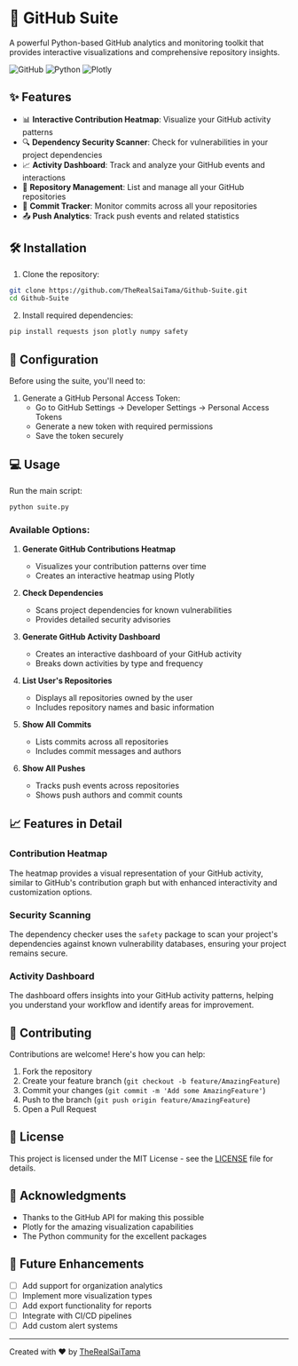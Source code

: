 # 🚀 GitHub Suite

A powerful Python-based GitHub analytics and monitoring toolkit that provides interactive visualizations and comprehensive repository insights.

![GitHub](https://img.shields.io/badge/github-%23121011.svg?style=for-the-badge&logo=github&logoColor=white)
![Python](https://img.shields.io/badge/python-3670A0?style=for-the-badge&logo=python&logoColor=ffdd54)
![Plotly](https://img.shields.io/badge/Plotly-%233F4F75.svg?style=for-the-badge&logo=plotly&logoColor=white)

## ✨ Features

- 📊 **Interactive Contribution Heatmap**: Visualize your GitHub activity patterns
- 🔍 **Dependency Security Scanner**: Check for vulnerabilities in your project dependencies
- 📈 **Activity Dashboard**: Track and analyze your GitHub events and interactions
- 📁 **Repository Management**: List and manage all your GitHub repositories
- 🔄 **Commit Tracker**: Monitor commits across all your repositories
- 📤 **Push Analytics**: Track push events and related statistics

## 🛠️ Installation

1. Clone the repository:
```bash
git clone https://github.com/TheRealSaiTama/Github-Suite.git
cd Github-Suite
```

2. Install required dependencies:
```bash
pip install requests json plotly numpy safety
```

## 🔑 Configuration

Before using the suite, you'll need to:

1. Generate a GitHub Personal Access Token:
   - Go to GitHub Settings → Developer Settings → Personal Access Tokens
   - Generate a new token with required permissions
   - Save the token securely

## 💻 Usage

Run the main script:
```bash
python suite.py
```

### Available Options:

1. **Generate GitHub Contributions Heatmap**
   - Visualizes your contribution patterns over time
   - Creates an interactive heatmap using Plotly

2. **Check Dependencies**
   - Scans project dependencies for known vulnerabilities
   - Provides detailed security advisories

3. **Generate GitHub Activity Dashboard**
   - Creates an interactive dashboard of your GitHub activity
   - Breaks down activities by type and frequency

4. **List User's Repositories**
   - Displays all repositories owned by the user
   - Includes repository names and basic information

5. **Show All Commits**
   - Lists commits across all repositories
   - Includes commit messages and authors

6. **Show All Pushes**
   - Tracks push events across repositories
   - Shows push authors and commit counts

## 📈 Features in Detail

### Contribution Heatmap
The heatmap provides a visual representation of your GitHub activity, similar to GitHub's contribution graph but with enhanced interactivity and customization options.

### Security Scanning
The dependency checker uses the `safety` package to scan your project's dependencies against known vulnerability databases, ensuring your project remains secure.

### Activity Dashboard
The dashboard offers insights into your GitHub activity patterns, helping you understand your workflow and identify areas for improvement.

## 🤝 Contributing

Contributions are welcome! Here's how you can help:

1. Fork the repository
2. Create your feature branch (`git checkout -b feature/AmazingFeature`)
3. Commit your changes (`git commit -m 'Add some AmazingFeature'`)
4. Push to the branch (`git push origin feature/AmazingFeature`)
5. Open a Pull Request

## 📝 License

This project is licensed under the MIT License - see the [LICENSE](LICENSE) file for details.

## 🙏 Acknowledgments

- Thanks to the GitHub API for making this possible
- Plotly for the amazing visualization capabilities
- The Python community for the excellent packages

## 🔮 Future Enhancements

- [ ] Add support for organization analytics
- [ ] Implement more visualization types
- [ ] Add export functionality for reports
- [ ] Integrate with CI/CD pipelines
- [ ] Add custom alert systems

---

Created with ❤️ by [TheRealSaiTama](https://github.com/TheRealSaiTama)

